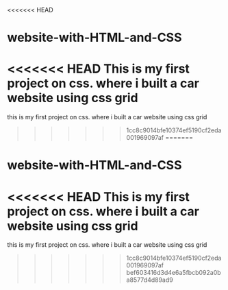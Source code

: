<<<<<<< HEAD
# website-with-HTML-and-CSS
<<<<<<< HEAD
 This is my first project on css. where i built a car website using css grid
=======
 this is my first project on css. where i built a car website using css grid
>>>>>>> 1cc8c9014bfe10374ef5190cf2eda001969097af
=======
# website-with-HTML-and-CSS
<<<<<<< HEAD
 This is my first project on css. where i built a car website using css grid
=======
 this is my first project on css. where i built a car website using css grid
>>>>>>> 1cc8c9014bfe10374ef5190cf2eda001969097af
>>>>>>> bef603416d3d4e6a5fbcb092a0ba8577d4d89ad9

